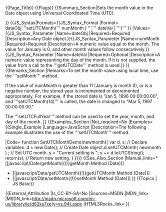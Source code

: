 {{Page_Title}}
{{Flags}}
{{Summary_Section|Sets the month value in the Date object using Universal Coordinated Time (UTC).

}}
{{JS_Syntax|Formats={{JS_Syntax_Format
|Format= dateObj.'''setUTCMonth(''' numMonth [ ''',''' dateVal ] ''')''' }}
|Values={{JS_Syntax_Parameter
|Name=dateObj
|Required=Required
|Description=Any Date object.}}{{JS_Syntax_Parameter
|Name=numMonth
|Required=Required
|Description=A numeric value equal to the month. The value for January is 0, and other month values follow consecutively.}}{{JS_Syntax_Parameter
|Name=dateVal
|Required=Optional
|Description=A numeric value representing the day of the month. If it is not supplied, the value from a call to the '''getUTCDate''' method is used.}}
}}
{{Remarks_Section
|Remarks=To set the month value using local time, use the '''setMonth''' method.

If the value of numMonth is greater than 11 (January is month 0), or is a negative number, the stored year is incremented or decremented appropriately. For example, if the stored date is "Jan 5, 1996 00:00:00.00", and '''setUTCMonth(14)''' is called, the date is changed to "Mar 5, 1997 00:00:00.00."

The '''setUTCFullYear''' method can be used to set the year, month, and day of the month.
}}
{{Examples_Section
|Not_required=No
|Examples={{Single_Example
|Language=JavaScript
|Description=The following example illustrates the use of the '''setUTCMonth''' method.

|Code= function SetUTCMonthDemo(newmonth){
    var d, s;                       // Declare variables.
    d = new Date();                 // Create Date object.d.setUTCMonth( newmonth ) ;        // Set UTC month.
    s = "Current setting is ";
    s += d.toUTCString(); 
    return(s);                      // Return new setting.
 }
}}}}
{{See_Also_Section
|Manual_links=* [[javascript/Date/getMonth{{!}}getMonth Method (Date)]]
* [[javascript/Date/getUTCMonth{{!}}getUTCMonth Method (Date)]]
* [[javascript/Date/setMonth{{!}}setMonth Method (Date)]]
}}
{{Topics | JS Basic}}

{{External_Attribution
|Is_CC-BY-SA=No
|Sources=MSDN
|MDN_link=
|MSDN_link=http://msdn.microsoft.com/en-us/library/ie/d82ks7xe(v=vs.94).aspx
|HTML5Rocks_link=
}}